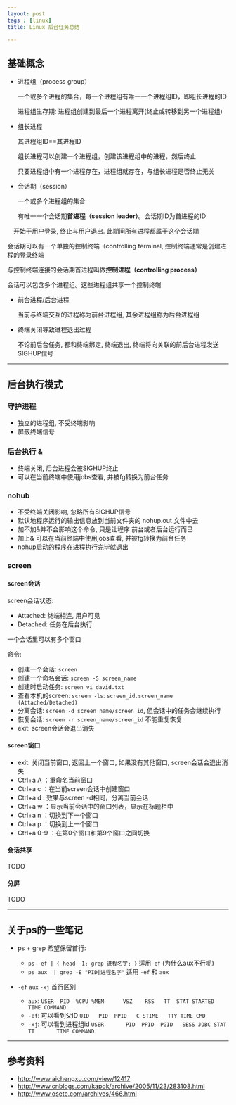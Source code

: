 ```yaml
---
layout: post
tags : [linux]
title: Linux 后台任务总结

---
```


## 基础概念

* 进程组（process group）

  一个或多个进程的集合，每一个进程组有唯一一个进程组ID，即组长进程的ID

  进程组生存期: 进程组创建到最后一个进程离开(终止或转移到另一个进程组)

* 组长进程

  其进程组ID==其进程ID

  组长进程可以创建一个进程组，创建该进程组中的进程，然后终止

  只要进程组中有一个进程存在，进程组就存在，与组长进程是否终止无关

* 会话期（session）

  一个或多个进程组的集合

  有唯一一个会话期**首进程（session leader）**。会话期ID为首进程的ID

　开始于用户登录, 终止与用户退出. 此期间所有进程都属于这个会话期

  会话期可以有一个单独的控制终端（controlling terminal, 控制终端通常是创建进程的登录终端

  与控制终端连接的会话期首进程叫做**控制进程（controlling process）**

  会话可以包含多个进程组。这些进程组共享一个控制终端

* 前台进程/后台进程

  当前与终端交互的进程称为前台进程组, 其余进程组称为后台进程组

* 终端关闭导致进程退出过程

  不论前后台任务, 都和终端绑定, 终端退出, 终端将向关联的前后台进程发送SIGHUP信号

---

## 后台执行模式

### 守护进程

* 独立的进程组, 不受终端影响
* 屏蔽终端信号

### 后台执行 &

* 终端关闭, 后台进程会被SIGHUP终止
* 可以在当前终端中使用jobs查看, 并被fg转换为前台任务

### nohub

* 不受终端关闭影响, 忽略所有SIGHUP信号
* 默认地程序运行的输出信息放到当前文件夹的 nohup.out 文件中去
* 加不加&并不会影响这个命令, 只是让程序 前台或者后台运行而已
* 加上& 可以在当前终端中使用jobs查看, 并被fg转换为前台任务
* nohup启动的程序在进程执行完毕就退出

### screen

#### screen会话

screen会话状态:

* Attached: 终端相连, 用户可见
* Detached: 任务在后台执行

一个会话里可以有多个窗口

命令:

* 创建一个会话: `screen`
* 创建一个命名会话: `screen -S screen_name`
* 创建时启动任务: `screen vi david.txt`
* 查看本机的screen: `screen -ls`: `screen_id.screen_name (Attached/Detached)`
* 分离会话: `screen -d screen_name/screen_id`, 但会话中的任务会继续执行
* 恢复会话: `screen -r screen_name/screen_id` 不能重复恢复
* exit: screen会话会退出消失

#### screen窗口

* exit: 关闭当前窗口, 返回上一个窗口, 如果没有其他窗口, screen会话会退出消失
* Ctrl+a A ：重命名当前窗口
* Ctrl+a c ：在当前screen会话中创建窗口
* Ctrl+a d  : 效果与screen -d相同，分离当前会话
* Ctrl+a w ：显示当前会话中的窗口列表，显示在标题栏中
* Ctrl+a n ：切换到下一个窗口
* Ctrl+a p ：切换到上一个窗口
* Ctrl+a 0-9 ：在第0个窗口和第9个窗口之间切换

#### 会话共享
TODO

#### 分屏
TODO

---

## 关于ps的一些笔记

* ps + grep 希望保留首行:

  * `ps -ef | { head -1; grep 进程名字; }` 适用`-ef` (为什么aux不行呢)
  * `ps aux  | grep -E "PID|进程名字"` 适用 `-ef` 和 `aux`

* `-ef` `aux` `-xj` 首行区别

  * `aux`: `USER  PID  %CPU %MEM      VSZ    RSS   TT  STAT STARTED      TIME COMMAND`
  * `-ef`: 可以看到父ID `UID   PID  PPID   C STIME   TTY TIME CMD`
  * `-xj`: 可以看到进程组id `USER       PID  PPID  PGID   SESS JOBC STAT   TT       TIME COMMAND`

---

## 参考资料

* <http://www.aichengxu.com/view/12417>
* <http://www.cnblogs.com/kapok/archive/2005/11/23/283108.html>
* <http://www.osetc.com/archives/466.html>
